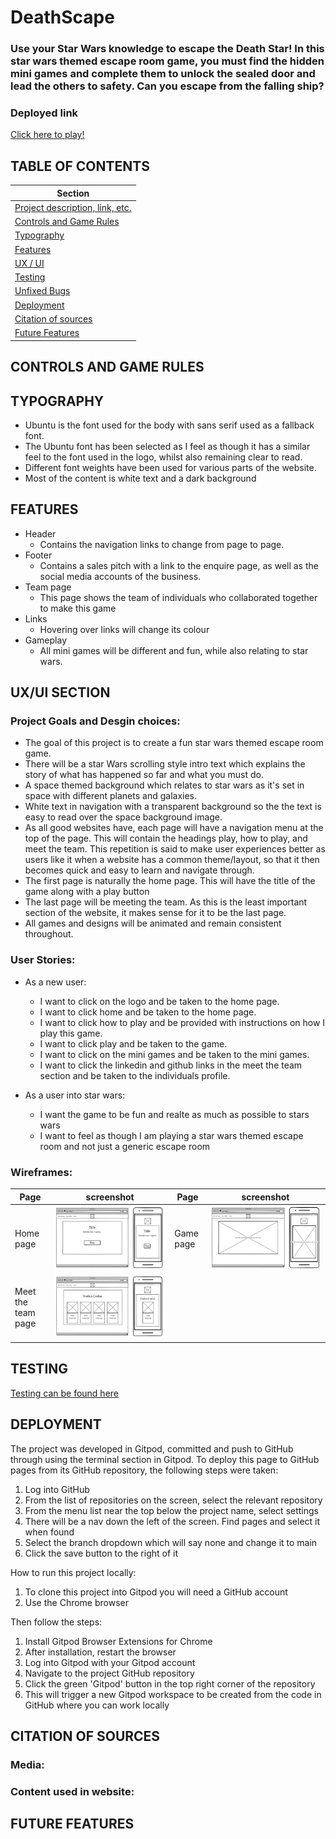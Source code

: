 # DeathScape

### Use your Star Wars knowledge to escape the Death Star! In this star wars themed escape room game, you must find the hidden mini games and complete them to unlock the sealed door and lead the others to safety. Can you escape from the falling ship?

### Deployed link
[Click here to play!](https://www.example.com)

## TABLE OF CONTENTS
| Section |
| --- |
| [Project description, link, etc.](#deathscape) |
| [Controls and Game Rules](#controls-and-game-rules) |
| [Typography](#typography) |
| [Features](#features) |
| [UX / UI](#uxui-section) |
| [Testing](#testing) |
| [Unfixed Bugs](#unfixed-bugs) |
| [Deployment](#deployment) |
| [Citation of sources](#citation-of-sources) |
| [Future Features](#future-features) |

## CONTROLS AND GAME RULES

## TYPOGRAPHY
- Ubuntu is the font used for the body with sans serif used as a fallback font.
- The Ubuntu font has been selected as I feel as though it has a similar feel to the font used in the logo, whilst also remaining clear to read.
- Different font weights have been used for various parts of the website.
- Most of the content is white text and a dark background

## FEATURES
- Header 
    - Contains the navigation links to change from page to page.
- Footer
    - Contains a sales pitch with a link to the enquire page, as well as the social media accounts of the business.
- Team page
    - This page shows the team of individuals who collaborated together to make this game
- Links
    - Hovering over links will change its colour
- Gameplay
    - All mini games will be different and fun, while also relating to star wars.

## UX/UI SECTION  
### Project Goals and Desgin choices:
- The goal of this project is to create a fun star wars themed escape room game. 
- There will be a star Wars scrolling style intro text which explains the story of what has happened so far and what you must do.
- A space themed background which relates to star wars as it's set in space with different planets and galaxies. 
- White text in navigation with a transparent background so the the text is easy to read over the space background image.
- As all good websites have, each page will have a navigation menu at the top of the page. This will contain the headings play, how to play, and meet the team. This repetition is said to make user experiences better as users like it when a website has a common theme/layout, so that it then becomes quick and easy to learn and navigate through.
- The first page is naturally the home page. This will have the title of the game along with a play button
- The last page will be meeting the team. As this is the least important section of the website, it makes sense for it to be the last page.
- All games and designs will be animated and remain consistent throughout. 

### User Stories:
- As a new user:  
    - I want to click on the logo and be taken to the home page.
    - I want to click home and be taken to the home page.
    - I want to click how to play and be provided with instructions on how I play this game.
    - I want to click play and be taken to the game.
    - I want to click on the mini games and be taken to the mini games.
    - I want to click the linkedin and github links in the meet the team section and be taken to the individuals profile.

- As a user into star wars:
    - I want the game to be fun and realte as much as possible to stars wars
    - I want to feel as though I am playing a star wars themed escape room and not just a generic escape room

### Wireframes:
| Page | screenshot | Page | screenshot | 
| --- | --- | --- | --- |
| Home page | ![wireframe - home](assets/images/wireframes-and-testing/home-wireframe.PNG) | Game page | ![wireframe - game](assets/images/wireframes-and-testing/game-wireframe.PNG) |
| Meet the team page | ![wireframe - team](assets/images/wireframes-and-testing/team-wireframe.PNG) |  |  |

## TESTING
[Testing can be found here](/testing.md)

## DEPLOYMENT
The project was developed in Gitpod, committed and push to GitHub through using the terminal section in Gitpod.
To deploy this page to GitHub pages from its GitHub repository, the following steps were taken:
1. Log into GitHub
2. From the list of repositories on the screen, select the relevant repository
3. From the menu list near the top below the project name, select settings
4. There will be a nav down the left of the screen. Find pages and select it when found
5. Select the branch dropdown which will say none and change it to main
6. Click the save button to the right of it

How to run this project locally:
1. To clone this project into Gitpod you will need a GitHub account
2. Use the Chrome browser

Then follow the steps:
1. Install Gitpod Browser Extensions for Chrome
2. After installation, restart the browser
3. Log into Gitpod with your Gitpod account
4. Navigate to the project GitHub repository
5. Click the green 'Gitpod' button in the top right corner of the repository
6. This will trigger a new Gitpod workspace to be created from the code in GitHub where you can work locally

## CITATION OF SOURCES
### Media:  

### Content used in website: 

## FUTURE FEATURES
